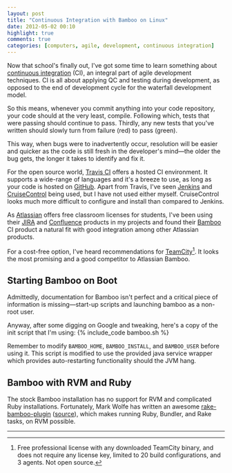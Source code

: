 ```yaml
---
layout: post
title: "Continuous Integration with Bamboo on Linux"
date: 2012-05-02 00:10
highlight: true
comments: true
categories: [computers, agile, development, continuous integration]
---
```


Now that school's finally out, I've got some time to learn something about [continuous integration][ci] (CI), an integral part of agile development techniques. CI is all about applying QC and testing during development, as opposed to the end of development cycle for the waterfall development model.

So this means, whenever you commit anything into your code repository, your code should at the very least, compile. Following which, tests that were passing should continue to pass. Thirdly, any new tests that you've written should slowly turn from failure (red) to pass (green).

This way, when bugs were to inadvertently occur, resolution will be easier and quicker as the code is still fresh in the developer's mind—the older the bug gets, the longer it takes to identify and fix it.

For the open source world, [Travis CI][travis] offers a hosted CI environment. It supports a wide-range of languages and it's a breeze to use, as long as your code is hosted on [GitHub][]. Apart from Travis, I've seen [Jenkins][jk] and [CruiseControl][cc] being used, but I have not used either myself. CruiseControl looks much more difficult to configure and install than compared to Jenkins.

As [Atlassian][at] offers free classroom licenses for students, I've been using their [JIRA][] and [Confluence][cf] products in my projects and found their [Bamboo][] CI product a natural fit with good integration among other Atlassian products.

For a cost-free option, I've heard recommendations for [TeamCity][tc][^1]. It looks the most promising and a good competitor to Atlassian Bamboo.

## Starting Bamboo on Boot

Admittedly, documentation for Bamboo isn't perfect and a critical piece of information is missing—start-up scripts and launching bamboo as a non-root user.

Anyway, after some digging on Google and tweaking, here's a copy of the init script that I'm using:
{% include_code bamboo.sh %}

Remember to modify `BAMBOO_HOME`, `BAMBOO_INSTALL`, and `BAMBOO_USER` before using it. This script is modified to use the provided java service wrapper which provides auto-restarting functionality should the JVM hang.

## Bamboo with RVM and Ruby

The stock Bamboo installation has no support for RVM and complicated Ruby installations. Fortunately, Mark Wolfe has written an awesome [rake-bamboo-plugin][2] ([source][3]), which makes running Ruby, Bundler, and Rake tasks, on RVM possible.

***

[^1]: Free professional license with any downloaded TeamCity binary, and does not require any license key, limited to 20 build configurations, and 3 agents. Not open source.

[3]: https://github.com/wolfeidau/rake-bamboo-plugin
[2]: https://plugins.atlassian.com/plugins/au.id.wolfe.bamboo.rake-bamboo-plugin
[bamboo]: http://www.atlassian.com/software/bamboo/overview
[jira]: http://www.atlassian.com/software/jira/overview
[cf]: http://www.atlassian.com/software/confluence/overview
[at]: http://atlassian.com/
[tc]: http://www.jetbrains.com/teamcity/
[cc]: http://cruisecontrol.sourceforge.net/
[jk]: http://jenkins-ci.org/
[github]: http://github.com/
[travis]: http://travis-ci.org/
[ci]: http://en.wikipedia.org/wiki/Continuous_integration
